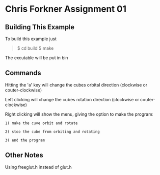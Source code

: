Chris Forkner Assignment 01
========================================

Building This Example
---------------------

To build this example just 

>$ cd build 
>$ make

The excutable will be put in bin

Commands
--------

Hitting the 'a' key will change the cubes orbital direction (clockwise or couter-clockwise)

Left clicking will change the cubes rotation direction (clockwise or couter-clockwise)

Right clicking will show the menu, giving the option to make the program:

    1) make the cuve orbit and rotate

    2) stoo the cube from orbiting and rotating

    3) end the program

Other Notes
-----------

Using freeglut.h instead of glut.h

